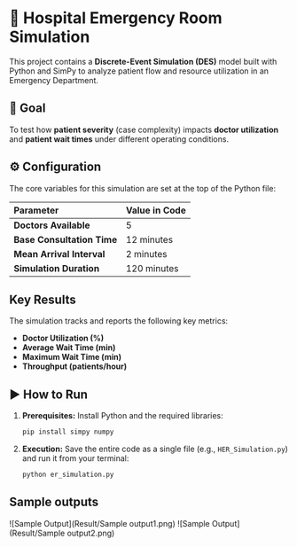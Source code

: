 # 🏥 Hospital Emergency Room Simulation

This project contains a **Discrete-Event Simulation (DES)** model built with Python and SimPy to analyze patient flow and resource utilization in an Emergency Department.

## 🎯 Goal

To test how **patient severity** (case complexity) impacts **doctor utilization** and **patient wait times** under different operating conditions.

## ⚙️ Configuration

The core variables for this simulation are set at the top of the Python file:

| Parameter | Value in Code |
| :--- | :--- |
| **Doctors Available** | 5 |
| **Base Consultation Time** | 12 minutes |
| **Mean Arrival Interval** | 2 minutes |
| **Simulation Duration** | 120 minutes |

##  Key Results

The simulation tracks and reports the following key metrics:

* **Doctor Utilization (%)**
* **Average Wait Time (min)**
* **Maximum Wait Time (min)**
* **Throughput (patients/hour)**

## ▶️ How to Run

1.  **Prerequisites:** Install Python and the required libraries:
    ```bash
    pip install simpy numpy
    ```
2.  **Execution:** Save the entire code as a single file (e.g., `HER_Simulation.py`) and run it from your terminal:
    ```bash
    python er_simulation.py
    ```
## Sample outputs

![Sample Output](Result/Sample output1.png)
![Sample Output](Result/Sample output2.png)
